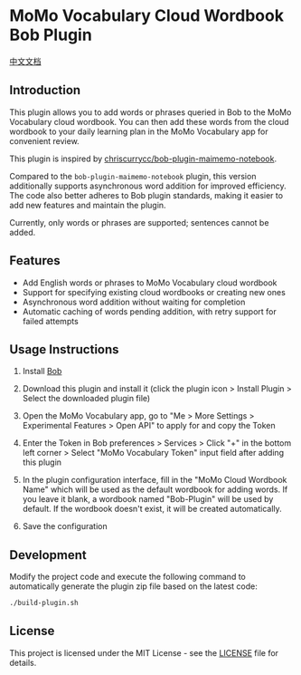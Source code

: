 # MoMo Vocabulary Cloud Wordbook Bob Plugin

[中文文档](../README.md)

## Introduction

This plugin allows you to add words or phrases queried in Bob to the MoMo Vocabulary cloud wordbook. You can then add these words from the cloud wordbook to your daily learning plan in the MoMo Vocabulary app for convenient review.

This plugin is inspired by [chriscurrycc/bob-plugin-maimemo-notebook](https://github.com/chriscurrycc/bob-plugin-maimemo-notebook).

Compared to the `bob-plugin-maimemo-notebook` plugin, this version additionally supports asynchronous word addition for improved efficiency. The code also better adheres to Bob plugin standards, making it easier to add new features and maintain the plugin.

Currently, only words or phrases are supported; sentences cannot be added.

## Features

- Add English words or phrases to MoMo Vocabulary cloud wordbook
- Support for specifying existing cloud wordbooks or creating new ones
- Asynchronous word addition without waiting for completion
- Automatic caching of words pending addition, with retry support for failed attempts

## Usage Instructions

1. Install [Bob](https://bobtranslate.com/)

2. Download this plugin and install it (click the plugin icon > Install Plugin > Select the downloaded plugin file)

3. Open the MoMo Vocabulary app, go to "Me > More Settings > Experimental Features > Open API" to apply for and copy the Token

4. Enter the Token in Bob preferences > Services > Click "+" in the bottom left corner > Select "MoMo Vocabulary Token" input field after adding this plugin

5. In the plugin configuration interface, fill in the "MoMo Cloud Wordbook Name" which will be used as the default wordbook for adding words. If you leave it blank, a wordbook named "Bob-Plugin" will be used by default. If the wordbook doesn't exist, it will be created automatically.

6. Save the configuration

## Development

Modify the project code and execute the following command to automatically generate the plugin zip file based on the latest code:

```bash
./build-plugin.sh
```

## License

This project is licensed under the MIT License - see the [LICENSE](LICENSE) file for details.
